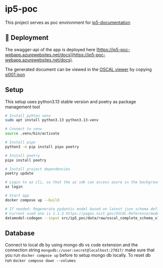 # ip5-poc

This project serves as poc environment for [ip5-documentation](https://github.com/IP-Cloud-Governance/ip5-project-documentation)


## :rocket: Deployment

The swagger-api of the app is deployed here [https://ip5-poc-webapp.azurewebsites.net/docs](https://ip5-poc-webapp.azurewebsites.net/docs).

The generated document can be viewed in the [OSCAL viewer](https://viewer.oscal.io/) by copying [si001.json](https://ip5-poc-webapp.azurewebsites.net/catalogs/si001.json)

## Setup
This setup uses python3.13 stable version and poetry as package management tool
```bash
# Install pyhton venv
sudo apt install python3.13 python3.13-venv

# Connect to venv
source .venv/bin/activate

# Install pipx
python3 -m pip install pipx poetry

# Install poetry
pipx install poetry

# Install project dependencies
poetry update

# Login to az cli, so that the az sdk can access azure in the background with personal user context
az login

# Start app
docker compose up --build

# If needed: Regenerate pydantic model based on latest json schema definition from OSCAL NIST
# Current used one is 1.1.3 https://pages.nist.gov/OSCAL-Reference/models/v1.1.3/complete/json-outline/
datamodel-codegen --input src/ip5_poc/data/raw/oscal_complete_schema_v1.1.3.json --input-file-type jsonschema --output src/ip5_poc/model.py --output-model-type pydantic_v2.BaseModel --allow-population-by-field-name
```

## Database
Connect to local db by using mongo db vs code extension and the connection string `mongodb://user:secret@localhost:27017/` make sure that you run `docker compose up` before to setup mongo db locally. To reset db run `docker compose down --volumes`